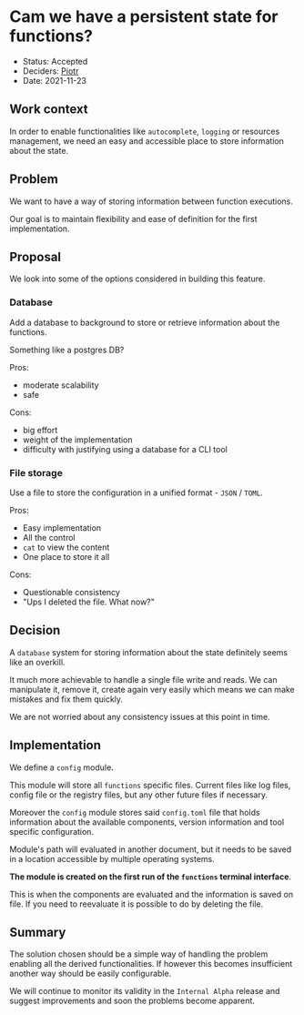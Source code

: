 # Cam we have a persistent state for functions?

* Status: Accepted
* Deciders: [Piotr]
* Date: 2021-11-23

## Work context

In order to enable functionalities like `autocomplete`, `logging` or resources management, we need an easy and accessible place to store information about the state.

## Problem

We want to have a way of storing information between function executions.

Our goal is to maintain flexibility and ease of definition for the first implementation.

## Proposal

We look into some of the options considered in building this feature.

### Database

Add a database to background to store or retrieve information about the functions.

Something like a postgres DB?

Pros:

* moderate scalability
* safe

Cons:

* big effort
* weight of the implementation
* difficulty with justifying using a database for a CLI tool

### File storage

Use a file to store the configuration in a unified format - `JSON` / `TOML`.

Pros:

* Easy implementation
* All the control
* `cat` to view the content
* One place to store it all

Cons:

* Questionable consistency
* "Ups I deleted the file. What now?"

## Decision

A `database` system for storing information about the state definitely seems like an overkill.

It much more achievable to handle a single file write and reads. We can manipulate it, remove it, create again very easily which means we can make mistakes and fix them quickly.

We are not worried about any consistency issues at this point in time.

## Implementation

We define a `config` module.

This module will store all `functions` specific files. Current files like log files, config file or the registry files, but any other future files if necessary.

Moreover the `config` module stores said `config.toml` file that holds information about the available components, version information and tool specific configuration.

Module's path will evaluated in another document, but it needs to be saved in a location accessible by multiple operating systems.

**The module is created on the first run of the `functions` terminal interface**.

This is when the components are evaluated and the information is saved on file. If you need to reevaluate it is possible to do by deleting the file.

## Summary

The solution chosen should be a simple way of handling the problem enabling all the derived functionalities. If however this becomes insufficient another way should be easily configurable.

We will continue to monitor its validity in the `Internal Alpha` release and suggest improvements and soon the problems become apparent.

<!-- Identifiers, in alphabetical order -->

[Piotr]: https://github.com/Katolus
